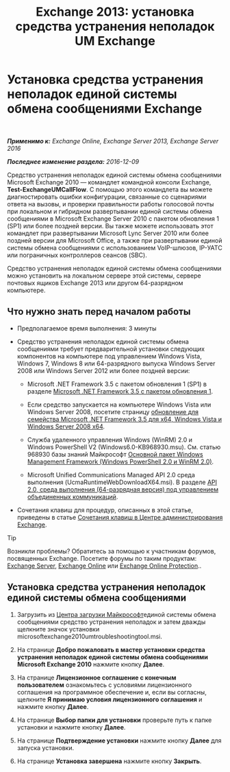 ﻿---
title: 'Exchange 2013: установка средства устранения неполадок UM Exchange'
TOCTitle: Установка средства устранения неполадок единой системы обмена сообщениями Exchange
ms:assetid: 84223af0-a717-49ee-add6-86313bb30d17
ms:mtpsurl: https://technet.microsoft.com/ru-ru/library/Ff844714(v=EXCHG.150)
ms:contentKeyID: 56271233
ms.date: 05/22/2018
mtps_version: v=EXCHG.150
ms.translationtype: MT
---

# Установка средства устранения неполадок единой системы обмена сообщениями Exchange

 

_**Применимо к:** Exchange Online, Exchange Server 2013, Exchange Server 2016_

_**Последнее изменение раздела:** 2016-12-09_

Средство устранения неполадок единой системы обмена сообщениями Microsoft Exchange 2010 — командлет командной консоли Exchange, **Test-ExchangeUMCallFlow**. С помощью этого командлета вы можете диагностировать ошибки конфигурации, связанные со сценариями ответа на вызовы, и проверки правильности работы голосовой почты при локальном и гибридном развертывании единой системы обмена сообщениями в Microsoft Exchange Server 2010 с пакетом обновления 1 (SP1) или более поздней версии. Вы также можете использовать этот командлет при развертывании Microsoft Lync Server 2010 или более поздней версии для Microsoft Office, а также при развертывании единой системы обмена сообщениями с использованием VoIP-шлюзов, IP-УАТС или пограничных контроллеров сеансов (SBC).

Средство устранения неполадок единой системы обмена сообщениями можно установить на локальном сервере этой системы, сервере почтовых ящиков Exchange 2013 или другом 64-разрядном компьютере.

## Что нужно знать перед началом работы

  - Предполагаемое время выполнения: 3 минуты

  - Средство устранения неполадок единой системы обмена сообщениями требует предварительной установки следующих компонентов на компьютере под управлением Windows Vista, Windows 7, Windows 8 или 64-разрядного выпуска Windows Server 2008 или Windows Server 2012 или более поздней версии:
    
      - Microsoft .NET Framework 3.5 с пакетом обновления 1 (SP1) в разделе [Microsoft .NET Framework 3.5 с пакетом обновления 1](https://go.microsoft.com/fwlink/p/?linkid=152380).
    
      - Если средство запускается на компьютере Windows Vista или Windows Server 2008, посетите страницу [обновление для семейства Microsoft .NET Framework 3.5 для x64, Windows Vista и Windows Server 2008 x64](https://go.microsoft.com/fwlink/p/?linkid=178998).
    
      - Служба удаленного управления Windows (WinRM) 2.0 и Windows PowerShell V2 (Windows6.0-KB968930.msu). См. статью 968930 базы знаний Майкрософт [Основной пакет Windows Management Framework (Windows PowerShell 2.0 и WinRM 2.0)](http://go.microsoft.com/fwlink/?linkid=3052&kbid=968930).
    
      - Microsoft Unified Communications Managed API 2.0 среда выполнения (UcmaRuntimeWebDownloadX64.msi). В разделе [API 2.0, среда выполнения (64-разрядная версия) под управлением объединенных коммуникаций](https://go.microsoft.com/fwlink/p/?linkid=198175).

  - Сочетания клавиш для процедур, описанных в этой статье, приведены в статье [Сочетания клавиш в Центре администрирования Exchange](keyboard-shortcuts-in-the-exchange-admin-center-exchange-online-protection-help.md).

> [!TIP]  
> Возникли проблемы? Обратитесь за помощью к участникам форумов, посвященных Exchange. Посетите форумы по таким продуктам: <a href="https://go.microsoft.com/fwlink/p/?linkid=60612">Exchange Server</a>, <a href="https://go.microsoft.com/fwlink/p/?linkid=267542">Exchange Online</a> или <a href="https://go.microsoft.com/fwlink/p/?linkid=285351">Exchange Online Protection</a>..


## Установка средства устранения неполадок единой системы обмена сообщениями

1.  Загрузить из [Центра загрузки Майкрософт](https://go.microsoft.com/fwlink/p/?linkid=182625)единой системы обмена сообщениями средство устранения неполадок и затем дважды щелкните значок установки microsoftexchange2010umtroubleshootingtool.msi.

2.  На странице **Добро пожаловать в мастер установки средства устранения неполадок единой системы обмена сообщениями Microsoft Exchange 2010** нажмите кнопку **Далее**.

3.  На странице **Лицензионное соглашение с конечным пользователем** ознакомьтесь с условиями лицензионного соглашения на программное обеспечение и, если вы согласны, щелкните **Я принимаю условия лицензионного соглашения** и нажмите кнопку **Далее**.

4.  На странице **Выбор папки для установки** проверьте путь к папке установки и нажмите кнопку **Далее**.

5.  На странице **Подтверждение установки** нажмите кнопку **Далее** для запуска установки.

6.  На странице **Установка завершена** нажмите кнопку **Закрыть**.

